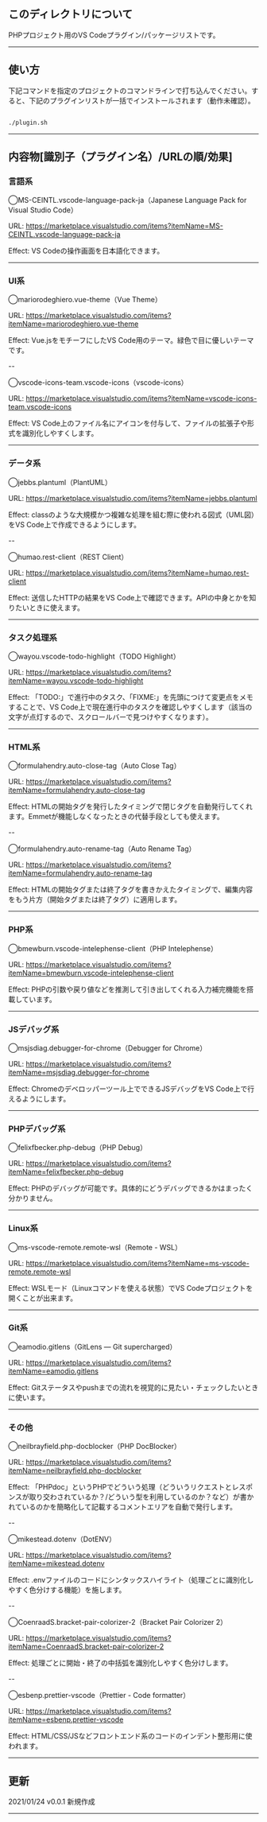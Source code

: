 ## このディレクトリについて
PHPプロジェクト用のVS Codeプラグイン/パッケージリストです。

---

## 使い方

下記コマンドを指定のプロジェクトのコマンドラインで打ち込んでください。すると、下記のプラグインリストが一括でインストールされます（動作未確認）。

```plugin.sh

./plugin.sh

```

---

## 内容物[識別子（プラグイン名）/URLの順/効果]

### 言語系
◯MS-CEINTL.vscode-language-pack-ja（Japanese Language Pack for Visual Studio Code）

URL: https://marketplace.visualstudio.com/items?itemName=MS-CEINTL.vscode-language-pack-ja

Effect: VS Codeの操作画面を日本語化できます。

---

### UI系
◯mariorodeghiero.vue-theme（Vue Theme）

URL: https://marketplace.visualstudio.com/items?itemName=mariorodeghiero.vue-theme

Effect: Vue.jsをモチーフにしたVS Code用のテーマ。緑色で目に優しいテーマです。

--

◯vscode-icons-team.vscode-icons（vscode-icons）

URL: https://marketplace.visualstudio.com/items?itemName=vscode-icons-team.vscode-icons

Effect: VS Code上のファイル名にアイコンを付与して、ファイルの拡張子や形式を識別化しやすくします。

---

### データ系
◯jebbs.plantuml（PlantUML）

URL: https://marketplace.visualstudio.com/items?itemName=jebbs.plantuml

Effect: classのような大規模かつ複雑な処理を組む際に使われる図式（UML図）をVS Code上で作成できるようにします。

--

◯humao.rest-client（REST Client）

URL: https://marketplace.visualstudio.com/items?itemName=humao.rest-client

Effect: 送信したHTTPの結果をVS Code上で確認できます。APIの中身とかを知りたいときに使えます。

---

### タスク処理系
◯wayou.vscode-todo-highlight（TODO Highlight）

URL: https://marketplace.visualstudio.com/items?itemName=wayou.vscode-todo-highlight

Effect: 「TODO:」で進行中のタスク、「FIXME:」を先頭につけて変更点をメモすることで、VS Code上で現在進行中のタスクを確認しやすくします（該当の文字が点灯するので、スクロールバーで見つけやすくなります）。

---

### HTML系
◯formulahendry.auto-close-tag（Auto Close Tag）

URL: https://marketplace.visualstudio.com/items?itemName=formulahendry.auto-close-tag

Effect: HTMLの開始タグを発行したタイミングで閉じタグを自動発行してくれます。Emmetが機能しなくなったときの代替手段としても使えます。

--

◯formulahendry.auto-rename-tag（Auto Rename Tag）

URL: https://marketplace.visualstudio.com/items?itemName=formulahendry.auto-rename-tag

Effect: HTMLの開始タグまたは終了タグを書きかえたタイミングで、編集内容をもう片方（開始タグまたは終了タグ）に適用します。

---

### PHP系
◯bmewburn.vscode-intelephense-client（PHP Intelephense）

URL: https://marketplace.visualstudio.com/items?itemName=bmewburn.vscode-intelephense-client

Effect: PHPの引数や戻り値などを推測して引き出してくれる入力補完機能を搭載しています。

---

### JSデバッグ系
◯msjsdiag.debugger-for-chrome（Debugger for Chrome）

URL: https://marketplace.visualstudio.com/items?itemName=msjsdiag.debugger-for-chrome

Effect: Chromeのデベロッパーツール上でできるJSデバッグをVS Code上で行えるようにします。

---

### PHPデバッグ系
◯felixfbecker.php-debug（PHP Debug）

URL: https://marketplace.visualstudio.com/items?itemName=felixfbecker.php-debug

Effect: PHPのデバッグが可能です。具体的にどうデバッグできるかはまったく分かりません。

---

### Linux系
◯ms-vscode-remote.remote-wsl（Remote - WSL）

URL: https://marketplace.visualstudio.com/items?itemName=ms-vscode-remote.remote-wsl

Effect: WSLモード（Linuxコマンドを使える状態）でVS Codeプロジェクトを開くことが出来ます。

---

### Git系
◯eamodio.gitlens（GitLens — Git supercharged）

URL: https://marketplace.visualstudio.com/items?itemName=eamodio.gitlens

Effect: Gitステータスやpushまでの流れを視覚的に見たい・チェックしたいときに使います。

---

### その他
◯neilbrayfield.php-docblocker（PHP DocBlocker）

URL: https://marketplace.visualstudio.com/items?itemName=neilbrayfield.php-docblocker

Effect: 「PHPdoc」というPHPでどういう処理（どういうリクエストとレスポンスが取り交わされているか？/どういう型を利用しているのか？など）が書かれているのかを簡略化して記載するコメントエリアを自動で発行します。

--

◯mikestead.dotenv（DotENV）

URL: https://marketplace.visualstudio.com/items?itemName=mikestead.dotenv

Effect: .envファイルのコードにシンタックスハイライト（処理ごとに識別化しやすく色分けする機能）を施します。

--

◯CoenraadS.bracket-pair-colorizer-2（Bracket Pair Colorizer 2）

URL: https://marketplace.visualstudio.com/items?itemName=CoenraadS.bracket-pair-colorizer-2

Effect: 処理ごとに開始・終了の中括弧を識別化しやすく色分けします。

--

◯esbenp.prettier-vscode（Prettier - Code formatter）

URL: https://marketplace.visualstudio.com/items?itemName=esbenp.prettier-vscode

Effect: HTML/CSS/JSなどフロントエンド系のコードのインデント整形用に使われます。

---

## 更新
2021/01/24 v0.0.1 新規作成

---